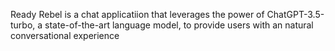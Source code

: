 Ready Rebel is a chat applicatiion that leverages the power of ChatGPT-3.5-turbo, a state-of-the-art language model, 
to provide users with an natural conversational experience
